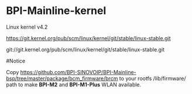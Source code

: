 # BPI-Mainline-kernel

  Linux kernel v4.2

  https://git.kernel.org/pub/scm/linux/kernel/git/stable/linux-stable.git

  git://git.kernel.org/pub/scm/linux/kernel/git/stable/linux-stable.git

#Notice

  Copy https://github.com/BPI-SINOVOIP/BPI-Mainline-bsp/tree/master/package/bcm_firmware/brcm to your rootfs /lib/firmware/ path to make **BPI-M2** and **BPI-M1-Plus** WLAN available.

